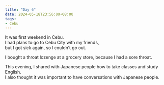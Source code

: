 ```yaml
---
title: "Day 6"
date: 2024-05-18T23:56:00+08:00
tags:
- Cebu
---
```


It was first weekend in Cebu.  
I had plans to go to Cebu City with my friends,  
but I got sick again,  so I couldn’t go out.

I bought a throat lozenge at a grocery store, because I had a sore throat.  

This evening, I shared with Japanese people how to take classes and study English.  
I also thought it was important to have conversations with Japanese people.